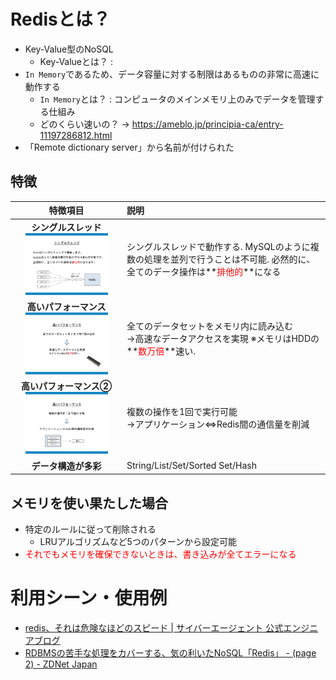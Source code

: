 # Redisとは？

 
 - Key-Value型のNoSQL
 	- Key-Valueとは？ : 
 - `In Memory`であるため、データ容量に対する制限はあるものの非常に高速に動作する
 	- `In Memory`とは？ : コンピュータのメインメモリ上のみでデータを管理する仕組み
 	- どのくらい速いの？ → https://ameblo.jp/principia-ca/entry-11197286812.html
 - 「Remote dictionary server」から名前が付けられた

## 特徴

| 特徴項目 | 説明 |
|:--------:|:-----------|
| **シングルスレッド**<br><img src="./imgs/シングルスレッド.jpg" width="80%"> | シングルスレッドで動作する. MySQLのように複数の処理を並列で行うことは不可能. 必然的に、全てのデータ操作は**<font color="red">排他的</font>**になる |
| **高いパフォーマンス**<br><img src="./imgs/高いパフォーマンス.jpg" width="80%"> | 全てのデータセットをメモリ内に読み込む<br>→高速なデータアクセスを実現 ※メモリはHDDの**<font color="red">数万倍</font>**速い. |
| **高いパフォーマンス②**<br><img src="./imgs/高いパフォーマンス②.jpg" width="80%"> | 複数の操作を1回で実行可能<br>→アプリケーション<=>Redis間の通信量を削減 |
| **データ構造が多彩** | String/List/Set/Sorted Set/Hash |

## メモリを使い果たした場合

 - 特定のルールに従って削除される
 	- LRUアルゴリズムなど5つのパターンから設定可能
 - <font color="red">それでもメモリを確保できないときは、書き込みが全てエラーになる</font>


# 利用シーン・使用例

 - [redis、それは危険なほどのスピード | サイバーエージェント 公式エンジニアブログ](https://ameblo.jp/principia-ca/entry-11197286812.html)
 - [RDBMSの苦手な処理をカバーする、気の利いたNoSQL「Redis」 - (page 2) - ZDNet Japan](https://japan.zdnet.com/article/35063104/2/)
